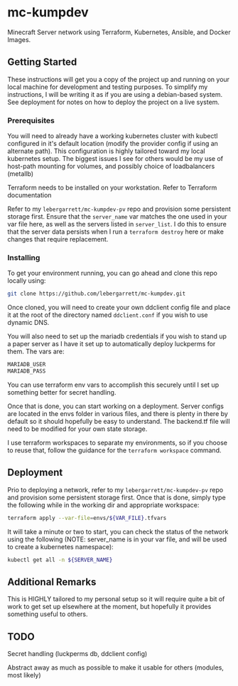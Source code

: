 # mc-kumpdev

Minecraft Server network using Terraform, Kubernetes, Ansible, and Docker Images.

## Getting Started

These instructions will get you a copy of the project up and running on your local machine for development and testing purposes. To simplify my instructions, I will be writing it as if you are using a debian-based system. See deployment for notes on how to deploy the project on a live system.

### Prerequisites

You will need to already have a working kubernetes cluster with kubectl configured in it's default location (modify the provider config if using an alternate path). This configuration is highly tailored toward my local kubernetes setup. The biggest issues I see for others would be my use of host-path mounting for volumes, and possibly choice of loadbalancers (metallb)

Terraform needs to be installed on your workstation. Refer to Terraform documentation

Refer to my `lebergarrett/mc-kumpdev-pv` repo and provision some persistent storage first. Ensure that the `server_name` var matches the one used in your var file here, as well as the servers listed in `server_list`. I do this to ensure that the server data persists when I run a `terraform destroy` here or make changes that require replacement.

### Installing

To get your environment running, you can go ahead and clone this repo locally using:

```bash
git clone https://github.com/lebergarrett/mc-kumpdev.git
```

Once cloned, you will need to create your own ddclient config file and place it at the root of the directory named `ddclient.conf` if you wish to use dynamic DNS.

You will also need to set up the mariadb credentials if you wish to stand up a paper server as I have it set up to automatically deploy luckperms for them. The vars are:

```bash
MARIADB_USER
MARIADB_PASS
```

You can use terraform env vars to accomplish this securely until I set up something better for secret handling.

Once that is done, you can start working on a deployment. Server configs are located in the envs folder in various files, and there is plenty in there by default so it should hopefully be easy to understand. The backend.tf file will need to be modified for your own state storage.

I use terraform workspaces to separate my environments, so if you choose to reuse that, follow the guidance for the `terraform workspace` command.

## Deployment

Prio to deploying a network, refer to my `lebergarrett/mc-kumpdev-pv` repo and provision some persistent storage first. Once that is done, simply type the following while in the working dir and appropriate workspace:

```bash
terraform apply --var-file=envs/${VAR_FILE}.tfvars
```

It will take a minute or two to start, you can check the status of the network using the following (NOTE: server_name is in your var file, and will be used to create a kubernetes namespace):

```bash
kubectl get all -n ${SERVER_NAME}
```

## Additional Remarks

This is HIGHLY tailored to my personal setup so it will require quite a bit of work to get set up elsewhere at the moment, but hopefully it provides something useful to others.

## TODO

Secret handling (luckperms db, ddclient config)

Abstract away as much as possible to make it usable for others (modules, most likely)
